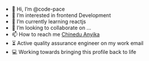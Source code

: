 - 👋 Hi, I’m @code-pace
- 👀 I’m interested in frontend Development
- 🌱 I’m currently learning reactjs
- 💞️ I’m looking to collaborate on ...
- 📫 How to reach me [Chinedu Anyika](https://www.linkedin.com/in/chinedu-anyika)
- ⏳ Active quality assurance engineer on my work email
- 💻 Working towards bringing this profile back to life
<!---
code-pace/code-pace is a ✨ special ✨ repository because its `README.md` (this file) appears on your GitHub profile.
You can click the Preview link to take a look at your changes.
--->
